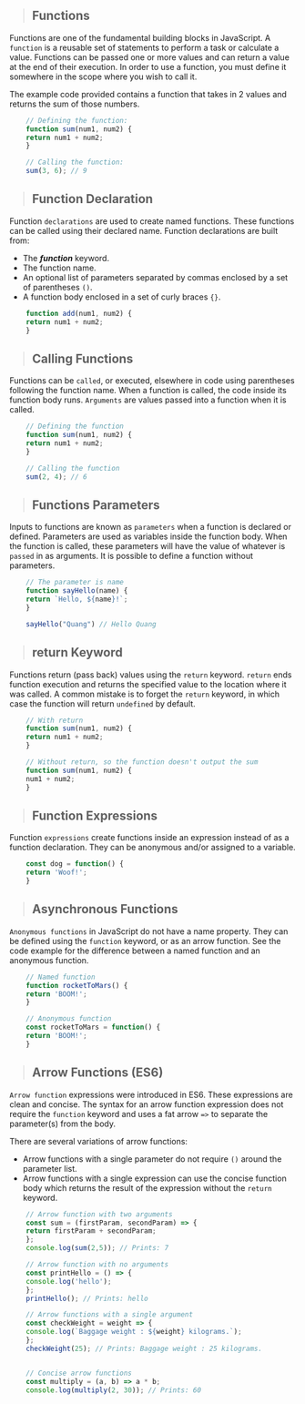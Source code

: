 > ## Functions

Functions are one of the fundamental building blocks in JavaScript. A `function` is a reusable set of statements to perform a task or calculate a value. Functions can be passed one or more values and can return a value at the end of their execution. In order to use a function, you must define it somewhere in the scope where you wish to call it.

The example code provided contains a function that takes in 2 values and returns the sum of those numbers.

``` Javascript
    // Defining the function:
    function sum(num1, num2) {
    return num1 + num2;
    }

    // Calling the function:
    sum(3, 6); // 9
```

> ## Function Declaration

Function `declarations` are used to create named functions. These functions can be called using their declared name. Function declarations are built from:

* The ***function*** keyword.
* The function name.
* An optional list of parameters separated by commas enclosed by a set of parentheses `()`.
* A function body enclosed in a set of curly braces `{}`.

``` Javascript  
    function add(num1, num2) {
    return num1 + num2;
    }
```

> ## Calling Functions

Functions can be `called`, or executed, elsewhere in code using parentheses following the function name. When a function is called, the code inside its function body runs. `Arguments` are values passed into a function when it is called.

``` Javascript  
    // Defining the function
    function sum(num1, num2) {
    return num1 + num2;
    }

    // Calling the function
    sum(2, 4); // 6
```

> ## Functions Parameters
Inputs to functions are known as `parameters` when a function is declared or defined. Parameters are used as variables inside the function body. When the function is called, these parameters will have the value of whatever is `passed` in as arguments. It is possible to define a function without parameters.

``` Javascript  
    // The parameter is name
    function sayHello(name) {
    return `Hello, ${name}!`;
    }

    sayHello("Quang") // Hello Quang
```

> ## return Keyword
Functions return (pass back) values using the `return` keyword. `return` ends function execution and returns the specified value to the location where it was called. A common mistake is to forget the `return` keyword, in which case the function will return `undefined` by default.

``` Javascript  
    // With return
    function sum(num1, num2) {
    return num1 + num2;
    }

    // Without return, so the function doesn't output the sum
    function sum(num1, num2) {
    num1 + num2;
    }
```

> ## Function Expressions
Function `expressions` create functions inside an expression instead of as a function declaration. They can be anonymous and/or assigned to a variable.
``` Javascript  
    const dog = function() {
    return 'Woof!';
    }
```

> ## Asynchronous Functions
`Anonymous functions` in JavaScript do not have a name property. They can be defined using the `function` keyword, or as an arrow function. See the code example for the difference between a named function and an anonymous function.
``` Javascript  
    // Named function
    function rocketToMars() {
    return 'BOOM!';
    }

    // Anonymous function
    const rocketToMars = function() {
    return 'BOOM!';
    }
```

> ## Arrow Functions (ES6)
`Arrow function` expressions were introduced in ES6. These expressions are clean and concise. The syntax for an arrow function expression does not require the `function` keyword and uses a fat arrow `=>` to separate the parameter(s) from the body.

There are several variations of arrow functions:
* Arrow functions with a single parameter do not require `()` around the parameter list.
* Arrow functions with a single expression can use the concise function body which returns the result of the expression without the `return` keyword.

``` Javascript  
    // Arrow function with two arguments 
    const sum = (firstParam, secondParam) => { 
    return firstParam + secondParam; 
    }; 
    console.log(sum(2,5)); // Prints: 7 

    // Arrow function with no arguments 
    const printHello = () => { 
    console.log('hello'); 
    }; 
    printHello(); // Prints: hello

    // Arrow functions with a single argument 
    const checkWeight = weight => { 
    console.log(`Baggage weight : ${weight} kilograms.`); 
    }; 
    checkWeight(25); // Prints: Baggage weight : 25 kilograms.


    // Concise arrow functions
    const multiply = (a, b) => a * b; 
    console.log(multiply(2, 30)); // Prints: 60 
```
